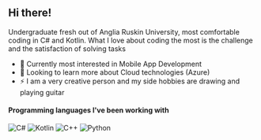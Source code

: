 ## Hi there!

Undergraduate fresh out of Anglia Ruskin University, most comfortable coding in C# and Kotlin. What I love about coding the most is the challenge and the satisfaction of solving tasks
- 🔭 Currently most interested in Mobile App Development
- 🌱 Looking to learn more about Cloud technologies (Azure)
- ⚡ I am a very creative person and my side hobbies are drawing and playing guitar

<h4>Programming languages I've been working with</h3>
<p>
  <img alt="C#" src="https://img.shields.io/badge/-C%23-green" />
  <img alt="Kotlin" src="https://img.shields.io/badge/-Kotlin-blue" />
  <img alt="C++" src="https://img.shields.io/badge/-C%2B%2B-yellow" />
  <img alt="Python" src="https://img.shields.io/badge/-Python-red" />
</p>
